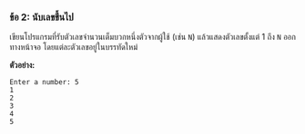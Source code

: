 ### ข้อ 2: นับเลขขึ้นไป

เขียนโปรแกรมที่รับตัวเลขจำนวนเต็มบวกหนึ่งตัวจากผู้ใช้ (เช่น `N`) แล้วแสดงตัวเลขตั้งแต่ 1 ถึง `N` ออกทางหน้าจอ โดยแต่ละตัวเลขอยู่ในบรรทัดใหม่

**ตัวอย่าง:**

```
Enter a number: 5
1
2
3
4
5

```